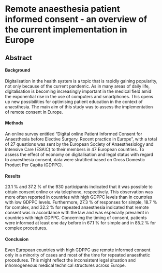 # Remote anaesthesia patient informed consent - an overview of the current implementation in Europe

## Abstract

#### Background
Digitalisation in the health system is a topic that is rapidly gaining popularity, not only because of the current pandemic. As in many areas of daily life, digitalisation is becoming increasingly important in the medical field amid the exponential rise in the use of computers and smartphones. This opens up new possibilities for optimising patient education in the context of anaesthesia. The main aim of this study was to assess the implementation of remote consent in Europe.
#### Methods
An online survey entitled “Digital online Patient Informed Consent for Anaesthesia before Elective Surgery. Recent practice in Europe”, with a total of 27 questions was sent by the European Society of Anaesthesiology and Intensive Care (ESAIC) to their members in 47 European countries. To assess the effect of economy on digitalisation and legal status with regard to anaesthesia consent, data were stratified based on Gross Domestic Product Per Capita (GDPPC).
#### Results
23.1 % and 37.2 % of the 930 participants indicated that it was possible to obtain consent online or via telephone, respectively. This observation was more often reported in countries with high GDPPC levels than in countries with low GDPPC levels. Furthermore, 27.3 % of responses for simple, 18.7 % for complex, and 32.2 % for repeated anaesthesia indicated that remote consent was in accordance with the law and was especially prevalent in countries with high GDPPC. Concerning the timing of consent, patients were informed at least one day before in 67.1 % for simple and in 85.2 % for complex procedures.
#### Conclusion
Even European countries with high GDPPC use remote informed consent only in a minority of cases and most of the time for repeated anaesthetic procedures. This might reflect the inconsistent legal situation and inhomogeneous medical technical structures across Europe. 

